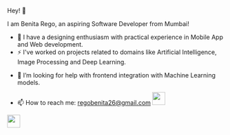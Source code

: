 Hey! 👋

<!--
**benitarego/benitarego** is a ✨ _special_ ✨ repository because its `README.md` (this file) appears on your GitHub profile.
-->
I am Benita Rego, an aspiring Software Developer from Mumbai!

- 🔭 I have a designing enthusiasm with practical experience in Mobile App and Web development.
- ⚡ I've worked on projects related to domains like Artificial Intelligence, Image Processing and Deep Learning.
<!--- 🌱 I’m currently learning ...-->
<!--- 👯 I’m looking to collaborate on ...-->
- 🤔 I’m looking for help with frontend integration with Machine Learning models.
<!--- 💬 Ask me about ...-->
- 📫 How to reach me: regobenita26@gmail.com
<a href="https://twitter.com/benitarego"><img height="30" src="https://github.com/benitarego/benitarego/blob/main/icon/twitter.png?raw=true"></a>&nbsp;&nbsp;
<!--<a href="https://instagram.com/benitarego"><img height="30" src="https://instagram.com/benitarego/benitarego/blob/main/icon/instagram.jpg?raw=true"></a>&nbsp;&nbsp;-->
<a href="https://www.linkedin.com/in/benitarego/"><img height="30" src="https://github.com/benitarego/benitarego/blob/main/icon/linkedin.png?raw=true"></a>
<!--- 😄 Pronouns: ...-->
<!--- ⚡ Fun fact: ...-->


